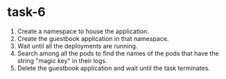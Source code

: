 # task-6

1. Create a namespace to house the application.
2. Create the guestbook application in that namespace.
3. Wait until all the deployments are running.
4. Search among all the pods to find the names of the pods that have the string "magic key" in their logs.
5. Delete the guestbook application and wait until the task terminates.
